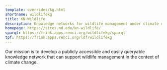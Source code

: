 ```yaml
---
template: overrides/kg.html
shortname: wildlifekg
title: KN-Wildlife
description: Knowledge networks for wildlife management under climate change
homepage: https://sites.nd.edu/kn-wildlife/
sparql: https://frink.apps.renci.org/wildlifekg/sparql
tpf: https://frink.apps.renci.org/ldf/wildlifekg
---
```


Our mission is to develop a publicly accessible and easily queryable knowledge network that can support wildlife management in the context of climate change.
